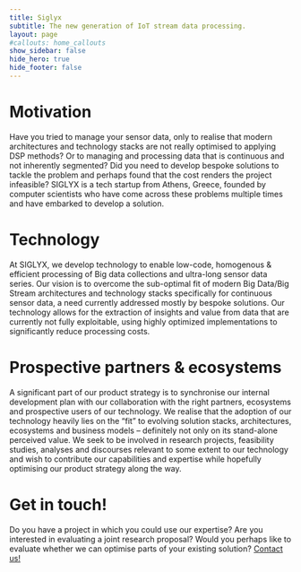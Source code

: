 ```yaml
---
title: Siglyx
subtitle: The new generation of IoT stream data processing.
layout: page
#callouts: home_callouts
show_sidebar: false
hide_hero: true
hide_footer: false
---
```


# Motivation

Have you tried to manage your sensor data, only to realise that modern
architectures and technology stacks are not really optimised to applying
DSP methods?
Or to managing and processing data that is continuous and not inherently segmented?
Did you need to develop bespoke solutions to tackle the problem and perhaps found
that the cost renders the project infeasible?
SIGLYX is a tech startup from Athens, Greece, founded by computer scientists who have
come across these problems multiple times and have embarked to develop a solution.

# Technology

At SIGLYX, we develop technology to enable low-code, homogenous & efficient processing 
of Big data collections and ultra-long sensor data series. Our vision is to overcome the
sub-optimal fit of modern Big Data/Big Stream architectures and technology stacks specifically
for continuous sensor data, a need currently addressed mostly by bespoke solutions.
Our technology allows for the extraction of insights and value from data that are currently
not fully exploitable, using highly optimized implementations to significantly reduce
processing costs.

# Prospective partners & ecosystems

A significant part of our product strategy is to synchronise our internal development plan
with our collaboration with the right partners, ecosystems and prospective users of our technology.
We realise that the adoption of our technology heavily lies on the “fit” to evolving solution
stacks, architectures, ecosystems and business models – definitely not only on its stand-alone
perceived value. We seek to be involved in research projects, feasibility studies, analyses and
discourses relevant to some extent to our technology and wish to contribute our capabilities and
expertise while hopefully optimising our product strategy along the way.

# Get in touch!

Do you have a project in which you could use our expertise? Are you interested in evaluating
a joint research proposal? Would you perhaps like to evaluate whether we can optimise parts 
of your existing solution? [Contact us!](/contact)
